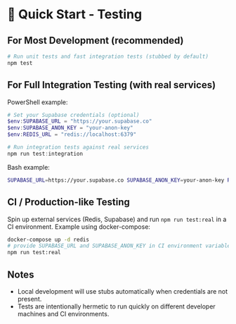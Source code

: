 # 🚀 Quick Start - Testing

## For Most Development (recommended)

```powershell
# Run unit tests and fast integration tests (stubbed by default)
npm test
```

## For Full Integration Testing (with real services)

PowerShell example:

```powershell
# Set your Supabase credentials (optional)
$env:SUPABASE_URL = "https://your.supabase.co"
$env:SUPABASE_ANON_KEY = "your-anon-key"
$env:REDIS_URL = "redis://localhost:6379"

# Run integration tests against real services
npm run test:integration
```

Bash example:

```bash
SUPABASE_URL=https://your.supabase.co SUPABASE_ANON_KEY=your-anon-key REDIS_URL=redis://localhost:6379 npm run test:integration
```

## CI / Production-like Testing

Spin up external services (Redis, Supabase) and run `npm run test:real` in a CI environment. Example using docker-compose:

```bash
docker-compose up -d redis
# provide SUPABASE_URL and SUPABASE_ANON_KEY in CI environment variables
npm run test:real
```

## Notes

- Local development will use stubs automatically when credentials are not present.
- Tests are intentionally hermetic to run quickly on different developer machines and CI environments.
